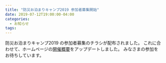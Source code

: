 ```yaml
---
title: "防災お泊まりキャンプ2019 参加者募集開始"
date: 2019-07-12T19:00:00-04:00
categories:
  - お知らせ
tags:
---
```

防災お泊まりキャンプ2019 の参加者募集のチラシが配布されました。
これに合わせて、ホームページの[開催概要](/about/)をアップデートしました。
みなさまの参加をお待ちしています。

